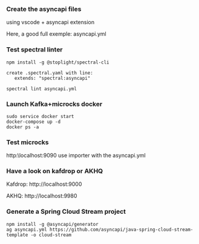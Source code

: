 ### Create the asyncapi files
using vscode + asyncapi extension

Here, a good full exemple: asyncapi.yml

### Test spectral linter

```
npm install -g @stoplight/spectral-cli

create .spectral.yaml with line:
   extends: "spectral:asyncapi"

spectral lint asyncapi.yml
```

### Launch Kafka+microcks docker 

```
sudo service docker start
docker-compose up -d
docker ps -a
```

### Test microcks 

http:\\localhost:9090
use importer with the asyncapi.yml

### Have a look on kafdrop or AKHQ
Kafdrop:
http://localhost:9000

AKHQ:
http://localhost:9980


### Generate a Spring Cloud Stream project

```
npm install -g @asyncapi/generator
ag asyncapi.yml https://github.com/asyncapi/java-spring-cloud-stream-template -o cloud-stream
```
